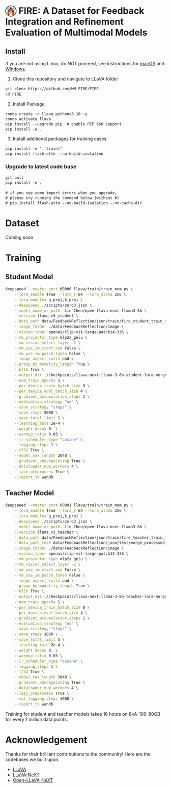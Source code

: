 # <img src="assets/fire.png" alt="drawing" style="width:35px;margin-bottom:-8px;"/> FIRE: A Dataset for Feedback Integration and Refinement Evaluation of Multimodal Models

## Install

If you are not using Linux, do *NOT* proceed, see instructions for [macOS](https://github.com/haotian-liu/LLaVA/blob/main/docs/macOS.md) and [Windows](https://github.com/haotian-liu/LLaVA/blob/main/docs/Windows.md).

1. Clone this repository and navigate to LLaVA folder
```bash
git clone https://github.com/MM-FIRE/FIRE
cd FIRE
```

2. Install Package
```Shell
conda create -n llava python=3.10 -y
conda activate llava
pip install --upgrade pip  # enable PEP 660 support
pip install -e .
```

3. Install additional packages for training cases
```
pip install -e ".[train]"
pip install flash-attn --no-build-isolation
```

### Upgrade to latest code base

```Shell
git pull
pip install -e .

# if you see some import errors when you upgrade,
# please try running the command below (without #)
# pip install flash-attn --no-build-isolation --no-cache-dir
```
# Dataset
Coming soon

# Training

## Student Model

```bash
deepspeed --master_port 60000 llava/train/train_mem.py \
    --lora_enable True --lora_r 64 --lora_alpha 256 \
    --lora_modules q_proj,k_proj \
    --deepspeed ./scripts/zero3.json \
    --model_name_or_path  Lin-Chen/open-llava-next-llama3-8b \
    --version llama_v3_student \
    --data_path data/FeedbackReflection/json/train/fire_student_train_feedback_sim_351k.json \
    --image_folder ./data/FeedbackReflection/image \
    --vision_tower openai/clip-vit-large-patch14-336 \
    --mm_projector_type mlp2x_gelu \
    --mm_vision_select_layer -2 \
    --mm_use_im_start_end False \
    --mm_use_im_patch_token False \
    --image_aspect_ratio pad \
    --group_by_modality_length True \
    --bf16 True \
    --output_dir ./checkpoints/llava-next-llama-3-8b-student-lora-merged \
    --num_train_epochs 1 \
    --per_device_train_batch_size 8 \
    --per_device_eval_batch_size 4 \
    --gradient_accumulation_steps 1 \
    --evaluation_strategy "no" \
    --save_strategy "steps" \
    --save_steps 5000 \
    --save_total_limit 1 \
    --learning_rate 2e-4 \
    --weight_decay 0. \
    --warmup_ratio 0.03 \
    --lr_scheduler_type "cosine" \
    --logging_steps 1 \
    --tf32 True \
    --model_max_length 2048 \
    --gradient_checkpointing True \
    --dataloader_num_workers 4 \
    --lazy_preprocess True \
    --report_to wandb
```

## Teacher Model

```bash
deepspeed --master_port 60001 llava/train/train_mem.py \
    --lora_enable True --lora_r 64 --lora_alpha 256 \
    --lora_modules q_proj,k_proj \
    --deepspeed ./scripts/zero3.json \
    --model_name_or_path  Lin-Chen/open-llava-next-llama3-8b \
    --version llama_v3_teacher \
    --data_path data/FeedbackReflection/json/train/fire_teacher_train_feedback.json \
    --data_path_test data/FeedbackReflection/json/test/merge_processed_teacher_test.json \
    --image_folder ./data/FeedbackReflection/image \
    --vision_tower openai/clip-vit-large-patch14-336 \
    --mm_projector_type mlp2x_gelu \
    --mm_vision_select_layer -2 \
    --mm_use_im_start_end False \
    --mm_use_im_patch_token False \
    --image_aspect_ratio pad \
    --group_by_modality_length True \
    --bf16 True \
    --output_dir ./checkpoints/llava-next-llama-3-8b-teacher-lora-merged \
    --num_train_epochs 1 \
    --per_device_train_batch_size 8 \
    --per_device_eval_batch_size 4 \
    --gradient_accumulation_steps 1 \
    --evaluation_strategy "no" \
    --save_strategy "steps" \
    --save_steps 1000 \
    --save_total_limit 5 \
    --learning_rate 2e-4 \
    --weight_decay 0. \
    --warmup_ratio 0.03 \
    --lr_scheduler_type "cosine" \
    --logging_steps 1 \
    --tf32 True \
    --model_max_length 2048 \
    --gradient_checkpointing True \
    --dataloader_num_workers 4 \
    --lazy_preprocess True \
    --val_logging_steps 3000 \
    --report_to wandb
```
Training for student and teacher models takes 16 hours on 8xA-100-80GB for every 1 million data points.

# Acknowledgement
Thanks for their brilliant contributions to the community! Here are the codebases we built upon.
* [LLaVA](https://github.com/lm-sys/FastChat)
* [LLaVA-NeXT](https://github.com/LLaVA-VL/LLaVA-NeXT)
* [Open-LLaVA-NeXT](https://github.com/xiaoachen98/Open-LLaVA-NeXT)